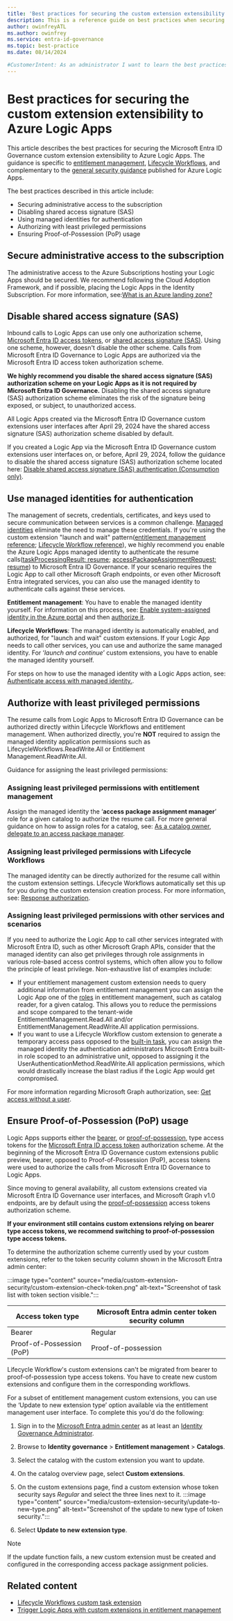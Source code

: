 ```yaml
---
title: 'Best practices for securing the custom extension extensibility to Azure Logic Apps'
description: This is a reference guide on best practices when securing custom extension extensibility to Azure Logic Apps
author: owinfreyATL
ms.author: owinfrey
ms.service: entra-id-governance
ms.topic: best-practice
ms.date: 08/14/2024

#CustomerIntent: As an administrator I want to learn the best practices for securing custom extension extensibility to Azure Logic Apps.
---
```



# Best practices for securing the custom extension extensibility to Azure Logic Apps

This article describes the best practices for securing the Microsoft Entra ID Governance custom extension extensibility to Azure Logic Apps. The guidance is specific to [entitlement management](../id-governance/entitlement-management-logic-apps-integration.md), [Lifecycle Workflows](../id-governance/lifecycle-workflow-extensibility.md), and complementary to the [general security guidance](/azure/logic-apps/logic-apps-securing-a-logic-app?tabs=azure-portal) published for Azure Logic Apps.

The best practices described in this article include:

-	Securing administrative access to the subscription
-	Disabling shared access signature (SAS)
-	Using managed identities for authentication
-	Authorizing with least privileged permissions
-	Ensuring Proof-of-Possession (PoP) usage

## Secure administrative access to the subscription

The administrative access to the Azure Subscriptions hosting your Logic Apps should be secured. We recommend following the Cloud Adoption Framework, and if possible, placing the Logic Apps in the Identity Subscription. For more information, see:[What is an Azure landing zone?](/azure/cloud-adoption-framework/ready/landing-zone/#azure-landing-zone-architecture)


## Disable shared access signature (SAS)

Inbound calls to Logic Apps can use only one authorization scheme, [Microsoft Entra ID access tokens](/azure/logic-apps/logic-apps-securing-a-logic-app?tabs=azure-portal#enable-microsoft-entra-id-open-authentication-microsoft-entra-id-oauth), or [shared access signature (SAS)](/azure/logic-apps/logic-apps-securing-a-logic-app?tabs=azure-portal#sas). Using one scheme, however, doesn't disable the other scheme. Calls from Microsoft Entra ID Governance to Logic Apps are authorized via the Microsoft Entra ID access token authorization scheme. 

**We highly recommend you disable the shared access signature (SAS) authorization scheme on your Logic Apps as it is not required by Microsoft Entra ID Governance.** Disabling the shared access signature (SAS) authorization scheme eliminates the risk of the signature being exposed, or subject, to unauthorized access.

All Logic Apps created via the Microsoft Entra ID Governance custom extensions user interfaces after April 29, 2024 have the shared access signature (SAS) authorization scheme disabled by default.

If you created a Logic App via the Microsoft Entra ID Governance custom extensions user interfaces on, or before, April 29, 2024,  follow the guidance to disable the shared access signature (SAS) authorization scheme located here: [Disable shared access signature (SAS) authentication (Consumption only)](/azure/logic-apps/logic-apps-securing-a-logic-app?tabs=azure-portal#disable-shared-access-signature-sas-authentication-consumption-only).



## Use managed identities for authentication 

The management of secrets, credentials, certificates, and keys used to secure communication between services is a common challenge. [Managed identities](../identity/managed-identities-azure-resources/overview.md) eliminate the need to manage these credentials. If you're using the custom extension "launch and wait" pattern([entitlement management reference](entitlement-management-logic-apps-integration.md#configuring-custom-extensions-that-pause-entitlement-management-processes); [Lifecycle Workflow reference](lifecycle-workflow-extensibility.md#custom-task-extension-deployment-scenarios)), we highly recommend you enable the Azure Logic Apps managed identity to authenticate the resume calls([taskProcessingResult: resume](/graph/api/identitygovernance-taskprocessingresult-resume); [accessPackageAssignmentRequest: resume](/graph/api/accesspackageassignmentrequest-resume)) to Microsoft Entra ID Governance. If your scenario requires the Logic App to call other Microsoft Graph endpoints, or even other Microsoft Entra integrated services, you can also use the managed identity to authenticate calls against these services.


**Entitlement management**: You have to enable the managed identity yourself. For information on this process, see: [Enable system-assigned identity in the Azure portal](/azure/logic-apps/authenticate-with-managed-identity?tabs=consumption#enable-system-assigned-identity-in-the-azure-portal) and then [authorize it](custom-extension-security.md#assigning-least-privileged-permissions-with-entitlement-management).

**Lifecycle Workflows**: The managed identity is automatically enabled, and authorized, for "launch and wait" custom extensions. If your Logic App needs to call other services, you can use and authorize the same managed identity. For ‘*launch and continue*’ custom extensions, you have to enable the managed identity yourself.

For steps on how to use the managed identity with a Logic Apps action, see: [Authenticate access with managed identity.](/azure/logic-apps/authenticate-with-managed-identity?tabs=consumption#authenticate-access-with-managed-identity).


## Authorize with least privileged permissions

The resume calls from Logic Apps to Microsoft Entra ID Governance can be authorized directly within Lifecycle Workflows and entitlement management. When authorized directly, you're **NOT** required to assign the managed identity application permissions such as LifecycleWorkflows.ReadWrite.All or Entitlement Management.ReadWrite.All. 

Guidance for assigning the least privileged permissions:

### Assigning least privileged permissions with entitlement management

Assign the managed identity the ‘**access package assignment manager**’ role for a given catalog to authorize the resume call. For more general guidance on how to assign roles for a catalog, see: [As a catalog owner, delegate to an access package manager](entitlement-management-delegate-managers.md#as-a-catalog-owner-delegate-to-an-access-package-manager). 


### Assigning least privileged permissions with Lifecycle Workflows

The managed identity can be directly authorized for the resume call within the custom extension settings. Lifecycle Workflows automatically set this up for you during the custom extension creation process. For more information, see: [Response authorization](lifecycle-workflow-extensibility.md#response-authorization).

### Assigning least privileged permissions with other services and scenarios

If you need to authorize the Logic App to call other services integrated with Microsoft Entra ID, such as other Microsoft Graph APIs, consider that the managed identity can also get privileges through role assignments in various role-based access control systems, which often allow you to follow the principle of least privilege. Non-exhaustive list of examples include:

- If your entitlement management custom extension needs to query additional information from entitlement management you can assign the Logic App one of the [roles](entitlement-management-delegate.md) in entitlement management, such as catalog reader, for a given catalog. This allows you to reduce the permissions and scope compared to the tenant-wide EntitlementManagement.Read.All and/or EntitlementManagement.ReadWrite.All application permissions. 
- If you want to use a Lifecycle Workflow custom extension to generate a temporary access pass opposed to the [built-in task](lifecycle-workflow-tasks.md#generate-temporary-access-pass-and-send-via-email-to-users-manager), you can assign the managed identity the authentication administrators Microsoft Entra built-in role scoped to an administrative unit, opposed to assigning it the UserAuthenticationMethod.ReadWrite.All application permissions, which would drastically increase the blast radius if the Logic App would get compromised.

For more information regarding Microsoft Graph authorization, see: [Get access without a user](/graph/auth-v2-service).

## Ensure Proof-of-Possession (PoP) usage

Logic Apps supports either the [bearer](../identity-platform/v2-protocols.md#tokens), or [proof-of-possession](/entra/msal/dotnet/advanced/proof-of-possession-tokens), type access tokens for the [Microsoft Entra ID access token](/azure/logic-apps/logic-apps-securing-a-logic-app?tabs=azure-portal#enable-microsoft-entra-id-open-authentication-microsoft-entra-id-oauth) authorization scheme. At the beginning of the Microsoft Entra ID Governance custom extensions public preview, bearer, opposed to Proof-of-Possession (PoP), access tokens were used to authorize the calls from Microsoft Entra ID Governance to Logic Apps.

Since moving to general availability, all custom extensions created via Microsoft Entra ID Governance user interfaces, and Microsoft Graph v1.0 endpoints, are by default using the [proof-of-possession](/entra/msal/dotnet/advanced/proof-of-possession-tokens) access tokens authorization scheme.

**If your environment still contains custom extensions relying on bearer type access tokens, we recommend switching to proof-of-possession type access tokens.**

To determine the authorization scheme currently used by your custom extensions, refer to the token security column shown in the Microsoft Entra admin center:

:::image type="content" source="media/custom-extension-security/custom-extension-check-token.png" alt-text="Screenshot of task list with token section visible.":::


|Access token type  |Microsoft Entra admin center token security column  |
|---------|---------|
|Bearer     |  Regular        |
|Proof-of-Possession (PoP)     |  Proof-of-possession       |

Lifecycle Workflow's custom extensions can't be migrated from bearer to proof-of-possession type access tokens. You have to create new custom extensions and configure them in the corresponding workflows.

For a subset of entitlement management custom extensions, you can use the ‘Update to new extension type’ option available via the entitlement management user interface. To complete this you'd do the following:

1. Sign in to the [Microsoft Entra admin center](https://entra.microsoft.com) as at least an [Identity Governance Administrator](../identity/role-based-access-control/permissions-reference.md#identity-governance-administrator).

1. Browse to **Identity governance** > **Entitlement management** > **Catalogs**. 

1. Select the catalog with the custom extension you want to update.

1. On the catalog overview page, select **Custom extensions**.

1. On the custom extensions page, find a custom extension whose token security says *Regular* and select the three lines next to it.
    :::image type="content" source="media/custom-extension-security/update-to-new-type.png" alt-text="Screenshot of the update to new type of token security.":::
1. Select **Update to new extension type**.  

> [!NOTE]
> If the update function fails, a new custom extension must be created and configured in the corresponding access package assignment policies.

## Related content

- [Lifecycle Workflows custom task extension](lifecycle-workflow-extensibility.md)
- [Trigger Logic Apps with custom extensions in entitlement management](entitlement-management-logic-apps-integration.md)
